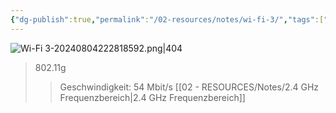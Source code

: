```yaml
---
{"dg-publish":true,"permalink":"/02-resources/notes/wi-fi-3/","tags":["netzwerk/wifi"],"noteIcon":"","updated":"2025-09-05T10:12:32.000+02:00"}
---
```


![Wi-Fi 3-20240804222818592.png|404](/img/user/02%20-%20RESOURCES/Files/IMG/Wi-Fi%203-20240804222818592.png)
>802.11g
>>Geschwindigkeit: 54 Mbit/s
>>[[02 - RESOURCES/Notes/2.4 GHz Frequenzbereich\|2.4 GHz Frequenzbereich]]